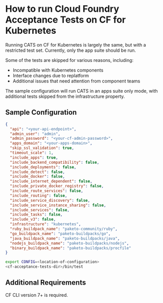 # How to run Cloud Foundry Acceptance Tests on CF for Kubernetes
Running CATS on CF for Kubernetes is largely the same, but with a restricted test set. Currently, only the app suite should be run.

Some of the tests are skipped for various reasons, including:
* Incompatible with Kubernetes components
* Interface changes due to replatform
* Additional issues that need attention from component teams

The sample configuration will run CATS in an apps suite only mode, with additional tests skipped from the infrastructure property.

## Sample Configuration
```json
{
  "api": "<your-api-endpoint>",
  "admin_user": "admin",
  "admin_password": "<your-cf-admin-password>",
  "apps_domain": "<your-apps-domain>",
  "skip_ssl_validation": true,
  "timeout_scale": 1,
  "include_apps": true,
  "include_backend_compatibility": false,
  "include_deployments": false,
  "include_detect": false,
  "include_docker": false,
  "include_internet_dependent": false,
  "include_private_docker_registry": false,
  "include_route_services": false,
  "include_routing": false,
  "include_service_discovery": false,
  "include_service_instance_sharing": false,
  "include_services": false,
  "include_tasks": false,
  "include_v3": false,
  "infrastructure": "kubernetes",
  "ruby_buildpack_name": "paketo-community/ruby",
  "go_buildpack_name": "paketo-buildpacks/go",
  "java_buildpack_name": "paketo-buildpacks/java",
  "nodejs_buildpack_name": "paketo-buildpacks/nodejs",
  "binary_buildpack_name": "paketo-buildpacks/procfile"
}
```

```bash
export CONFIG=<location-of-configuration>
<cf-acceptance-tests-dir>/bin/test
```

## Additional Requirements
CF CLI version 7+ is required.
